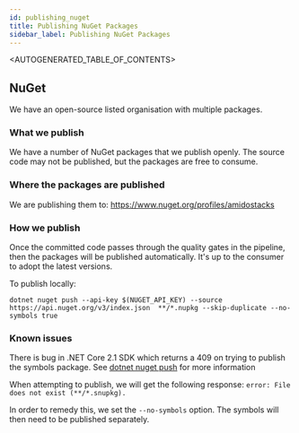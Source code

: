 ```yaml
---
id: publishing_nuget
title: Publishing NuGet Packages
sidebar_label: Publishing NuGet Packages
---
```


<AUTOGENERATED_TABLE_OF_CONTENTS>

## NuGet

We have an open-source listed organisation with multiple packages.

### What we publish

We have a number of NuGet packages that we publish openly. The source code may not be published, but the packages are free to consume.

### Where the packages are published

We are publishing them to: <https://www.nuget.org/profiles/amidostacks>

### How we publish

Once the committed code passes through the quality gates in the pipeline, then the packages will be published automatically. It's up to the consumer to adopt the latest versions.

To publish locally:

`dotnet nuget push --api-key $(NUGET_API_KEY) --source https://api.nuget.org/v3/index.json  **/*.nupkg --skip-duplicate --no-symbols true`

### Known issues

There is bug in .NET Core 2.1 SDK which returns a 409 on trying to publish the symbols package. 
See [dotnet nuget push](https://docs.microsoft.com/en-us/dotnet/core/tools/dotnet-nuget-push) for more information

When attempting to publish, we will get the following response:
`error: File does not exist (**/*.snupkg).`

In order to remedy this, we set the `--no-symbols` option. The symbols will then need to be published separately.
